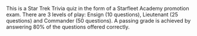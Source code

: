 This is a Star Trek Trivia quiz in the form of a Starfleet Academy promotion exam. There are 3 levels of play: Ensign (10 questions),
Lieutenant (25 questions) and Commander (50 questions). A passing grade is achieved by answering 80% of the questions offered
correctly. 

